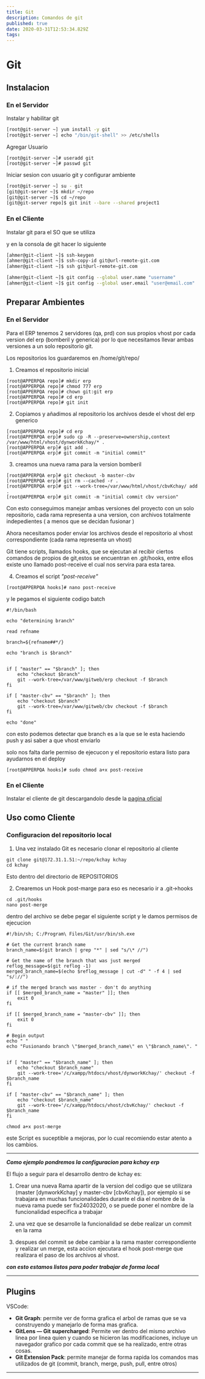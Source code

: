 ```yaml
---
title: Git
description: Comandos de git
published: true
date: 2020-03-31T12:53:34.829Z
tags: 
---
```


# Git

## Instalacion

### En el Servidor 

Instalar y habilitar git 
```bash
[root@git-server ~] yum install -y git
[root@git-server ~] echo "/bin/git-shell" >> /etc/shells
```

Agregar Usuario
```batsh
[root@git-server ~]# useradd git
[root@git-server ~]# passwd git
```

Iniciar sesion con usuario git y configurar ambiente 
```bash
[root@git-server ~] su - git
[git@git-server ~]$ mkdir ~/repo
[git@git-server ~]$ cd ~/repo
[git@git-server repo]$ git init --bare --shared project1
```

### En el Cliente

Instalar git para el SO que se utiliza

y en la consola de git hacer lo siguiente

```bash
[ahmer@git-client ~]$ ssh-keygen
[ahmer@git-client ~]$ ssh-copy-id git@url-remote-git.com
[ahmer@git-client ~]$ ssh git@url-remote-git.com

[ahmer@git-client ~]$ git config --global user.name "username"
[ahmer@git-client ~]$ git config --global user.email "user@email.com"
```

## Preparar Ambientes

### En el Servidor

Para el ERP tenemos 2 servidores (qa, prd) con sus propios vhost por cada version del erp (bomberil y generica) por lo que necesitamos llevar ambas versiones a un solo repositorio git.

Los repositorios los guardaremos en /home/git/repo/

1. Creamos el repositorio inicial 
```batch
[root@APPERPQA repo]# mkdir erp
[root@APPERPQA repo]# chmod 777 erp 
[root@APPERPQA repo]# chown git:git erp
[root@APPERPQA repo]# cd erp
[root@APPERPQA repo]# git init 
```
2. Copiamos y añadimos al repositorio los archivos desde el vhost del erp generico

```batch
[root@APPERPQA repo]# cd erp
[root@APPERPQA erp]# sudo cp -R --preserve=ownership,context /var/www/html/vhost/dynworkKchay/* .
[root@APPERPQA erp]# git add .
[root@APPERPQA erp]# git commit -m "initial commit"
```
3. creamos una nueva rama para la version bomberil 

```batch
[root@APPERPQA erp]# git checkout -b master-cbv
[root@APPERPQA erp]# git rm --cached -r .
[root@APPERPQA erp]# git --work-tree=/var/www/html/vhost/cbvKchay/ add .
[root@APPERPQA erp]# git commit -m "initial commit cbv version"
```
Con esto conseguimos manejar ambas versiones del proyecto con un solo repositorio, cada rama representa a una version, con archivos totalmente indepedientes ( a menos que se decidan fusionar )

Ahora necesitamos poder enviar los archivos desde el repositorio al vhost correspondiente (cada rama representa un vhost)

Git tiene scripts, llamados hooks,  que se ejecutan al recibir ciertos comandos de propios de git,estos se encuentran en .git/hooks, entre ellos existe uno llamado  post-receive el cual nos servira para esta tarea.

4. Creamos el script *"post-receive"* 

```batch
[root@APPERPQA hooks]# nano post-receive
```
y le pegamos el siguiente codigo batch 

```batch
#!/bin/bash

echo "determining branch"

read refname

branch=${refname##*/}

echo "branch is $branch"


if [ "master" == "$branch" ]; then
    echo "checkout $branch"
    git --work-tree=/var/www/gitweb/erp checkout -f $branch
fi

if [ "master-cbv" == "$branch" ]; then
    echo "checkout $branch"
    git --work-tree=/var/www/gitweb/cbv checkout -f $branch
fi

echo "done"

```

con esto podemos detectar que branch es a la que se le esta haciendo push y asi saber a que vhost enviarlo

solo nos falta darle permiso de ejecucon y el repositorio estara listo para ayudarnos en el deploy 
```batch
[root@APPERPQA hooks]# sudo chmod a+x post-receive 
```


### En el Cliente
Instalar el cliente de git descargandolo desde la [pagina oficial](https://git-scm.com/downloads) 

## Uso como Cliente 

### Configuracion del repositorio local


1. Una vez instalado Git es necesario clonar el repositorio al cliente 
```batch
git clone git@172.31.1.51:~/repo/kchay kchay
cd kchay
```
Esto dentro del directorio de REPOSITORIOS

2. Crearemos un Hook post-marge
 para eso es necesario ir a .git->hooks 
```shell
cd .git/hooks
nano post-merge
```
dentro del archivo se debe pegar el siguiente script y le damos permisos de ejecucion

```batch
#!/bin/sh; C:/Program\ Files/Git/usr/bin/sh.exe

# Get the current branch name
branch_name=$(git branch | grep "*" | sed "s/\* //")

# Get the name of the branch that was just merged
reflog_message=$(git reflog -1)
merged_branch_name=$(echo $reflog_message | cut -d" " -f 4 | sed "s/://")

# if the merged branch was master - don't do anything
if [[ $merged_branch_name = "master" ]]; then
    exit 0
fi

if [[ $merged_branch_name = "master-cbv" ]]; then
    exit 0
fi

# Begin output
echo " "
echo "Fusionando branch \"$merged_branch_name\" en \"$branch_name\". "


if [ "master" == "$branch_name" ]; then
    echo "checkout $branch_name"
    git --work-tree='/c/xampp/htdocs/vhost/dynworkKchay/' checkout -f $branch_name
fi

if [ "master-cbv" == "$branch_name" ]; then
    echo "checkout $branch_name"
    git --work-tree='/c/xampp/htdocs/vhost/cbvKchay/' checkout -f $branch_name
fi
```

```
chmod a+x post-merge
```

este Script es suceptible a mejoras, por lo cual recomiendo estar atento a los cambios.

****

***Como ejemplo pondremos la configuracion para kchay erp***

El flujo a seguir para el desarrollo dentro de kchay es: 
1. Crear una nueva Rama apartir de la version del codigo que se utilizara (master [dynworkKchay] y master-cbv [cbvKchay]), por ejemplo si se trabajara en muchas funcionalidades durante el dia el nombre de la nueva rama puede ser fix24032020, o se puede poner el nombre de la funcionalidad especifica a trabajar

2. una vez que se desarrolle la funcionalidad se debe realizar un commit en la rama 
3. despues del commit se debe cambiar a la rama master correspondiente y realizar un merge, esta accion ejecutara el hook post-merge que realizara el paso de los archivos al vhost.

***con esto estamos listos para poder trabajar de forma local***
****

## Plugins

VSCode: 
+ **Git Graph**: permite ver de forma grafica el arbol de ramas que se va construyendo y manejarlo de forma mas grafica.
+ **GitLens — Git supercharged**: Permite ver dentro del mismo archivo linea por linea quien y cuando se hicieron las modificaciones, incluye un navegador grafico por cada commit que se ha realizado, entre otras cosas.
+ **Git Extension Pack**: permite manejar de forma rapida los comandos mas utilizados de git (commit, branch, merge, push, pull, entre otros)
 **********